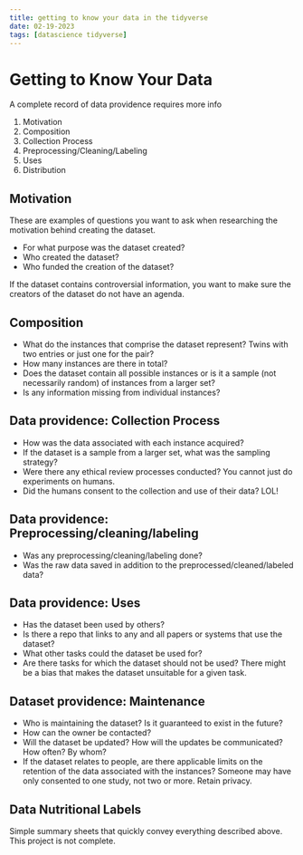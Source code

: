 ```yaml
---
title: getting to know your data in the tidyverse
date: 02-19-2023
tags: [datascience tidyverse]
---
```


# Getting to Know Your Data

A complete record of data providence requires more info

1.  Motivation
2.  Composition
3.  Collection Process
4.  Preprocessing/Cleaning/Labeling
5.  Uses
6.  Distribution

## Motivation

These are examples of questions you want to ask when researching the
motivation behind creating the dataset.

-   For what purpose was the dataset created?
-   Who created the dataset?
-   Who funded the creation of the dataset?

If the dataset contains controversial information, you want to make sure
the creators of the dataset do not have an agenda.

## Composition

-   What do the instances that comprise the dataset represent? Twins
    with two entries or just one for the pair?
-   How many instances are there in total?
-   Does the dataset contain all possible instances or is it a sample
    (not necessarily random) of instances from a larger set?
-   Is any information missing from individual instances?

## Data providence: Collection Process

-   How was the data associated with each instance acquired?
-   If the dataset is a sample from a larger set, what was the sampling
    strategy?
-   Were there any ethical review processes conducted? You cannot just
    do experiments on humans.
-   Did the humans consent to the collection and use of their data? LOL!

## Data providence: Preprocessing/cleaning/labeling

-   Was any preprocessing/cleaning/labeling done?
-   Was the raw data saved in addition to the
    preprocessed/cleaned/labeled data?

## Data providence: Uses

-   Has the dataset been used by others?
-   Is there a repo that links to any and all papers or systems that use
    the dataset?
-   What other tasks could the dataset be used for?
-   Are there tasks for which the dataset should not be used? There
    might be a bias that makes the dataset unsuitable for a given task.

## Dataset providence: Maintenance

-   Who is maintaining the dataset? Is it guaranteed to exist in the
    future?
-   How can the owner be contacted?
-   Will the dataset be updated? How will the updates be communicated?
    How often? By whom?
-   If the dataset relates to people, are there applicable limits on the
    retention of the data associated with the instances? Someone may
    have only consented to one study, not two or more. Retain privacy.

## Data Nutritional Labels

Simple summary sheets that quickly convey everything described above.
This project is not complete.
